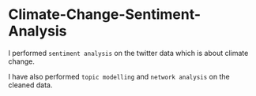 # Climate-Change-Sentiment-Analysis
I performed `sentiment analysis` on the twitter data which is about climate change. 

I have also performed `topic modelling` and `network analysis` on the cleaned data.
